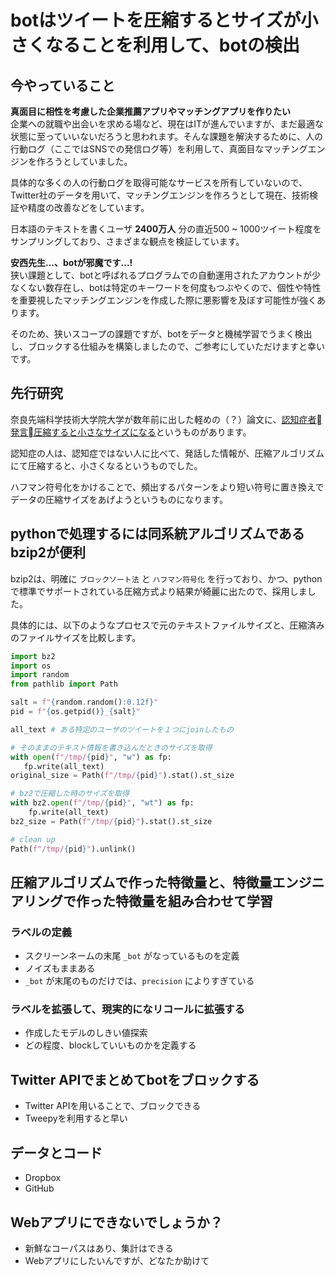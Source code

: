 
# botはツイートを圧縮するとサイズが小さくなることを利用して、botの検出

## 今やっていること
**真面目に相性を考慮した企業推薦アプリやマッチングアプリを作りたい**  
企業への就職や出会いを求める場など、現在はITが進んでいますが、まだ最適な状態に至っていいないだろうと思われます。そんな課題を解決するために、人の行動ログ（ここではSNSでの発信ログ等）を利用して、真面目なマッチングエンジンを作ろうとしていました。  

具体的な多くの人の行動ログを取得可能なサービスを所有していないので、Twitter社のデータを用いて、マッチングエンジンを作ろうとして現在、技術検証や精度の改善などをしています。  

日本語のテキストを書くユーザ **2400万人** 分の直近500 ~ 1000ツイート程度をサンプリングしており、さまざまな観点を検証しています。

**安西先生...、botが邪魔です...!**  
狭い課題として、botと呼ばれるプログラムでの自動運用されたアカウントが少なくない数存在し、botは特定のキーワードを何度もつぶやくので、個性や特性を重要視したマッチングエンジンを作成した際に悪影響を及ぼす可能性が強くあります。  

そのため、狭いスコープの課題ですが、botをデータと機械学習でうまく検出し、ブロックする仕組みを構築しましたので、ご参考にしていただけますと幸いです。  

## 先行研究
奈良先端科学技術大学院大学が数年前に出した軽めの（？）論文に、[認知症者􏰀発言􏰁圧縮すると小さなサイズになる](https://www.jstage.jst.go.jp/article/pjsai/JSAI2016/0/JSAI2016_4D11/_pdf)というものがあります。  

認知症の人は、認知症ではない人に比べて、発話した情報が、圧縮アルゴリズムにて圧縮すると、小さくなるというものでした。  

ハフマン符号化をかけることで、頻出するパターンをより短い符号に置き換えでデータの圧縮サイズをあげようというものになります。  

## pythonで処理するには同系統アルゴリズムであるbzip2が便利  

bzip2は、明確に `ブロックソート法` と `ハフマン符号化` を行っており、かつ、pythonで標準でサポートされている圧縮方式より結果が綺麗に出たので、採用しました。  

具体的には、以下のようなプロセスで元のテキストファイルサイズと、圧縮済みのファイルサイズを比較します。  

```python
import bz2
import os
import random
from pathlib import Path

salt = f"{random.random():0.12f}"                                                                                                              
pid = f"{os.getpid()}_{salt}"

all_text # ある特定のユーザのツイートを１つにjoinしたもの                                                                                                        

# そのままのテキスト情報を書き込んだときのサイズを取得
with open(f"/tmp/{pid}", "w") as fp:                                                                                                           
   fp.write(all_text)                                                                                                                         
original_size = Path(f"/tmp/{pid}").stat().st_size                                                                                             

# bz2で圧縮した時のサイズを取得
with bz2.open(f"/tmp/{pid}", "wt") as fp:                                                                                                      
    fp.write(all_text)                                                                                                                         
bz2_size = Path(f"/tmp/{pid}").stat().st_size                                                                                                  

# clean up
Path(f"/tmp/{pid}").unlink()
```

## 圧縮アルゴリズムで作った特徴量と、特徴量エンジニアリングで作った特徴量を組み合わせて学習

### ラベルの定義
 - スクリーンネームの末尾 `_bot` がなっているものを定義
 - ノイズもままある
 - `_bot` が末尾のものだけでは、`precision` によりすぎている

### ラベルを拡張して、現実的になリコールに拡張する
 - 作成したモデルのしきい値探索
 - どの程度、blockしていいものかを定義する

## Twitter APIでまとめてbotをブロックする
 - Twitter APIを用いることで、ブロックできる
 - Tweepyを利用すると早い

## データとコード
 - Dropbox
 - GitHub

## Webアプリにできないでしょうか？
 - 新鮮なコーパスはあり、集計はできる
 - Webアプリにしたいんですが、どなたか助けて

